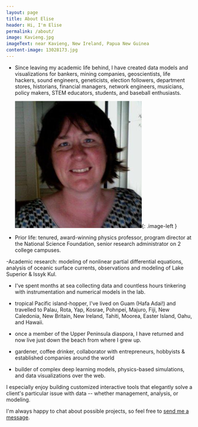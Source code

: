 ```yaml
---
layout: page
title: About Elise
header: Hi, I'm Elise
permalink: /about/
image: Kavieng.jpg
imageText: near Kavieng, New Ireland, Papua New Guinea
content-image: 13028173.jpg
---
```


- Since leaving my academic life behind, I have created data models and visualizations for bankers, mining companies, geoscientists, life hackers, sound engineers, geneticists, election followers, department stores, historians, financial managers, network engineers, musicians, policy makers, STEM educators, students, and baseball enthusiasts.

  [![Elise](/images/13028173.jpg)](){: .image-left } 
 
 - Prior life: tenured, award-winning physics professor, program director at the National Science Foundation, senior research administrator on 2 college campuses. 
 
 -Academic research: modeling of nonlinear partial differential equations, analysis of oceanic surface currents, observations and modeling of Lake Superior & Issyk Kul. 
 
 - I've spent months at sea collecting data and countless hours tinkering with instrumentation and numerical models in the lab. 

- tropical Pacific island-hopper, I've lived on Guam (Hafa Adai!) and travelled to Palau, Rota, Yap, Kosrae, Pohnpei, Majuro, Fiji, New Caledonia, New Britain, New Ireland, Tahiti, Moorea, Easter Island, Oahu, and Hawaii.

- once a member of the Upper Peninsula diaspora, I have returned and now live just down the beach from where I grew up. 

- gardener, coffee drinker, collaborator with entrepreneurs, hobbyists & established companies around the world

- builder of complex deep learning models, physics-based simulations, and data visualizations over the web.

I especially enjoy building customized interactive tools that elegantly solve a client's particular issue with data -- whether management, analysis, or modeling.

I'm always happy to chat about possible projects, so feel free to <a href="mailto:elise.ralph@gmail.com?subject=I%20saw%20your%20webpage%20and%20..."> <span class = redTreeChar>send me a message</span></a>.
